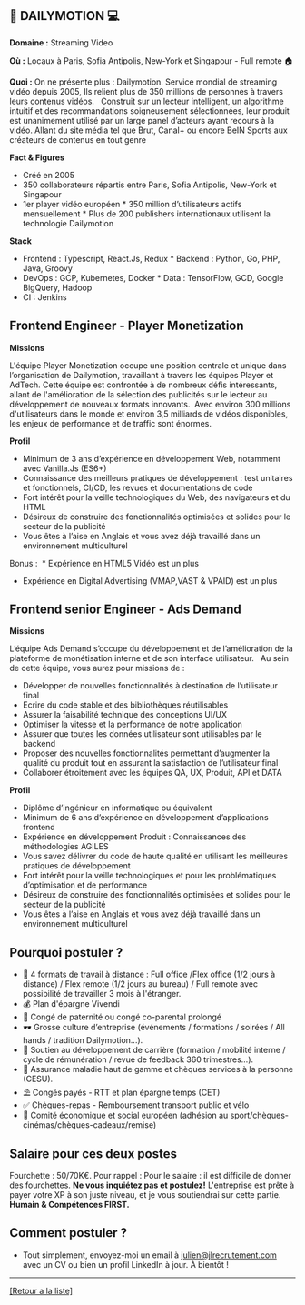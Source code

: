 ## 🎥 DAILYMOTION 💻

**Domaine :** Streaming Video

**Où :** Locaux à Paris, Sofia Antipolis, New-York et Singapour - Full remote 🏠

**Quoi :** On ne présente plus : Dailymotion. Service mondial de streaming vidéo depuis 2005, Ils relient plus de 350 millions de personnes à travers leurs contenus vidéos.   Construit sur un lecteur intelligent, un algorithme intuitif et des recommandations soigneusement sélectionnées, leur produit est unanimement utilisé par un large panel d’acteurs ayant recours à la vidéo. Allant du site média tel que Brut, Canal+ ou encore BeIN Sports aux créateurs de contenus en tout genre  

**Fact & Figures**

* Créé en 2005
* 350 collaborateurs répartis entre Paris, Sofia Antipolis, New-York et Singapour
* 1er player vidéo européen * 350 million d’utilisateurs actifs mensuellement * Plus de 200 publishers internationaux utilisent la technologie Dailymotion 

**Stack**

* Frontend : Typescript, React.Js, Redux * Backend : Python, Go, PHP, Java, Groovy
* DevOps : GCP, Kubernetes, Docker * Data : TensorFlow, GCD, Google BigQuery, Hadoop
* CI : Jenkins

## Frontend Engineer - Player Monetization

**Missions**

L'équipe Player Monetization occupe une position centrale et unique dans l’organisation de Dailymotion, travaillant à travers les équipes Player et AdTech. Cette équipe est confrontée à de nombreux défis intéressants, allant de l'amélioration de la sélection des publicités sur le lecteur au développement de nouveaux formats innovants.  Avec environ 300 millions d'utilisateurs dans le monde et environ 3,5 milliards de vidéos disponibles, les enjeux de performance et de traffic sont énormes.

**Profil**

* Minimum de 3 ans d’expérience en développement Web, notamment avec Vanilla.Js (ES6+)
* Connaissance des meilleurs pratiques de développement : test unitaires et fonctionnels, CI/CD, les revues et documentations de code
* Fort intérêt pour la veille technologiques du Web, des navigateurs et du HTML
* Désireux de construire des fonctionnalités optimisées et solides pour le secteur de la publicité
* Vous êtes à l’aise en Anglais et vous avez déjà travaillé dans un environnement multiculturel 

Bonus : 
 * Expérience en HTML5 Vidéo est un plus 
* Expérience en Digital Advertising (VMAP,VAST & VPAID) est un plus


## Frontend senior Engineer - Ads Demand

**Missions** 

L’équipe Ads Demand s’occupe du développement et de l’amélioration de la plateforme de monétisation interne et de son interface utilisateur.   Au sein de cette équipe, vous aurez pour missions de :  
* Développer de nouvelles fonctionnalités à destination de l’utilisateur final
* Ecrire du code stable et des bibliothèques réutilisables
* Assurer la faisabilité technique des conceptions UI/UX
* Optimiser la vitesse et la performance de notre application
* Assurer que toutes les données utilisateur sont utilisables par le backend
* Proposer des nouvelles fonctionnalités permettant d’augmenter la qualité du produit tout en assurant la satisfaction de l’utilisateur final
* Collaborer étroitement avec les équipes QA, UX, Produit, API et DATA 

**Profil**

* Diplôme d’ingénieur en informatique ou équivalent
* Minimum de 6 ans d’expérience en développement d’applications frontend 
* Expérience en développement Produit : Connaissances des méthodologies AGILES
* Vous savez délivrer du code de haute qualité en utilisant les meilleures pratiques de développement
* Fort intérêt pour la veille technologiques et pour les problématiques d’optimisation et de performance
* Désireux de construire des fonctionnalités optimisées et solides pour le secteur de la publicité
* Vous êtes à l’aise en Anglais et vous avez déjà travaillé dans un environnement multiculturel 

## Pourquoi postuler ?

* 🏡 4 formats de travail à distance : Full office /Flex office (1/2 jours à distance) / Flex remote (1/2 jours au bureau) / Full remote avec possibilité de travailler 3 mois à l'étranger.
* 💰 Plan d'épargne Vivendi 
* 🍼 Congé de paternité ou congé co-parental prolongé 
* 🕶️ Grosse culture d’entreprise (événements / formations / soirées / All hands / tradition Dailymotion...). 
* 🚀 Soutien au développement de carrière (formation / mobilité interne / cycle de rémunération / revue de feedback 360 trimestres...).
* 🏥 Assurance maladie haut de gamme et chèques services à la personne (CESU).
* ⛱️ Congés payés - RTT et plan épargne temps (CET)
* ✅ Chèques-repas - Remboursement transport public et vélo 
* 🎡 Comité économique et social européen (adhésion au sport/chèques-cinémas/chèques-cadeaux/remise)


## Salaire pour ces deux postes 

Fourchette : 50/70K€.
Pour rappel :  Pour le salaire : il est difficile de donner des fourchettes. **Ne vous inquiétez pas et postulez!** L'entreprise est prête à payer votre XP à son juste niveau, et je vous soutiendrai sur cette partie. **Humain & Compétences FIRST.**

## Comment postuler ? 

* Tout simplement, envoyez-moi un email à julien@jlrecrutement.com avec un CV ou bien un profil LinkedIn à jour. À bientôt !

----
<a href="https://github.com/jlondiche/job-board-php/blob/master/README.md">[Retour a la liste]</a>

